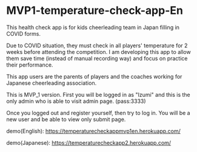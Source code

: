 # MVP1-temperature-check-app-En

This health check app is for kids cheerleading team in Japan filling in COVID forms.

Due to COVID situation, they must check in all players' temperature for 2 weeks before attending the competition. I am developing this app to allow them save time (instead of manual recording way) and focus on practice their performance.

This app users are the parents of players and the coaches working for Japanese cheerleading association.

This is MVP_1 version.
First you will be logged in as "Izumi" and this is the only admin who is able to visit admin page.
(pass:3333)

Once you logged out and register yourself, then try to log in. 
You will be a new user and be able to view only submit page.

demo(English): 
https://temperaturecheckappmvp1en.herokuapp.com/

demo(Japanese): 
https://temperaturecheckapp2.herokuapp.com/
